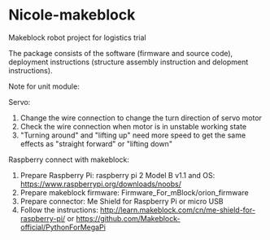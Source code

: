 # Nicole-makeblock
Makeblock robot project for logistics trial

The package consists of the software (firmware and source code), deployment instructions (structure assembly instruction and delopment instructions).

Note for unit module:

Servo:

1. Change the wire connection to change the turn direction of servo motor
2. Check the wire connection when motor is in unstable working state
3. "Turning around" and "lifting up" need more speed to get the same effects as "straight forward" or "lifting down"

Raspberry connect with makeblock:

1. Prepare Raspberry Pi: raspberry pi 2 Model B v1.1 and OS: https://www.raspberrypi.org/downloads/noobs/
2. Prepare makeblock firmware: Firmware_For_mBlock/orion_firmware
3. Prepare connector: Me Shield for Raspberry Pi or micro USB
4. Follow the instructions: 
    http://learn.makeblock.com/cn/me-shield-for-raspberry-pi/ 
    or
    https://github.com/Makeblock-official/PythonForMegaPi


